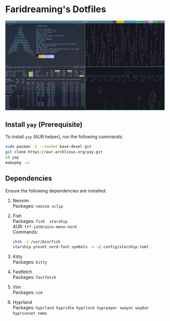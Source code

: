 # Faridreaming's Dotfiles

![Screenshot](assets/images/2024-12-24-174930_hyprshot.png)

## Install `yay` (Prerequisite)

To install `yay` (AUR helper), run the following commands:

```bash
sudo pacman -S --needed base-devel git
git clone https://aur.archlinux.org/yay.git
cd yay
makepkg -si
```

## Dependencies

Ensure the following dependencies are installed:

1. Neovim\
   Packages: `neovim xclip`

2. Fish\
    Packages: `fish  starship`\
    AUR: `ttf-jetbrains-mono-nerd`\
    Commands:

   ```bash
   chsh -s /usr/bin/fish
   starship preset nerd-font-symbols -o ~/.config/starship.toml
   ```

3. Kitty\
   Packages: `kitty`

4. Fastfetch\
   Packages: `fastfetch`

5. Vim\
   Packages: `vim`

6. Hyprland\
   Packages: `hyprland hypridle hyprlock hyprpaper swaync waybar hyprsunset nemo`
